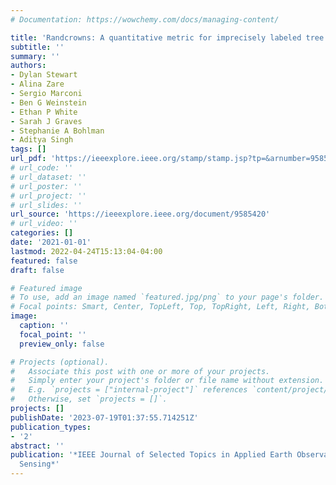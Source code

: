 ```yaml
---
# Documentation: https://wowchemy.com/docs/managing-content/

title: 'Randcrowns: A quantitative metric for imprecisely labeled tree crown delineation'
subtitle: ''
summary: ''
authors:
- Dylan Stewart
- Alina Zare
- Sergio Marconi
- Ben G Weinstein
- Ethan P White
- Sarah J Graves
- Stephanie A Bohlman
- Aditya Singh
tags: []
url_pdf: 'https://ieeexplore.ieee.org/stamp/stamp.jsp?tp=&arnumber=9585420'
# url_code: ''
# url_dataset: ''
# url_poster: ''
# url_project: ''
# url_slides: ''
url_source: 'https://ieeexplore.ieee.org/document/9585420'
# url_video: ''
categories: []
date: '2021-01-01'
lastmod: 2022-04-24T15:13:04-04:00
featured: false
draft: false

# Featured image
# To use, add an image named `featured.jpg/png` to your page's folder.
# Focal points: Smart, Center, TopLeft, Top, TopRight, Left, Right, BottomLeft, Bottom, BottomRight.
image:
  caption: ''
  focal_point: ''
  preview_only: false

# Projects (optional).
#   Associate this post with one or more of your projects.
#   Simply enter your project's folder or file name without extension.
#   E.g. `projects = ["internal-project"]` references `content/project/deep-learning/index.md`.
#   Otherwise, set `projects = []`.
projects: []
publishDate: '2023-07-19T01:37:55.714251Z'
publication_types:
- '2'
abstract: ''
publication: '*IEEE Journal of Selected Topics in Applied Earth Observations and Remote
  Sensing*'
---
```

